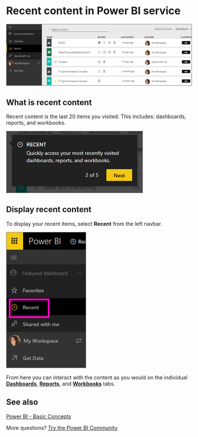 ﻿<properties
   pageTitle="Display recently-visited content in Power BI"
   description="documentation for recents in Power BI"
   services="powerbi"
   documentationCenter=""
   authors="mihart"
   manager="mblythe"
   backup=""
   editor=""
   tags=""
   qualityFocus="no"
   qualityDate=""/>

<tags
   ms.service="powerbi"
   ms.devlang="NA"
   ms.topic="article"
   ms.tgt_pltfrm="NA"
   ms.workload="powerbi"
   ms.date="11/10/2016"
   ms.author="mihart"/>

# **Recent** content in Power BI service

![](media/powerbi-service-search-filter-sort/power-bi-recent.png)

## What is recent content
Recent content is the last 20 items you visited.  This includes: dashboards, reports, and workbooks.

![](media/powerbi-service-recents/power-bi-recent.png)

## Display recent content

To display your recent items, select **Recent** from the left navbar.

![](media/powerbi-service-recents/power-bi-recents.png)

From here you can interact with the content as you would on the individual [**Dashboards**](powerbi-service-new-dashboards.md), [**Reports**](powerbi-service-new-reports.md), and [**Workbooks**](powerbi-service-new-workbooks.md) tabs.

##  See also

[Power BI - Basic Concepts](powerbi-service-basic-concepts.md)

More questions? [Try the Power BI Community](http://community.powerbi.com/)
